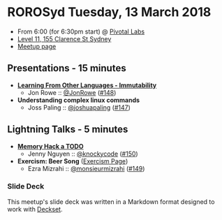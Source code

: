 # ROROSyd Tuesday, 13 March 2018

- From 6:00 (for 6:30pm start) @ [Pivotal Labs][]
- [Level 11, 155 Clarence St Sydney][]
- [Meetup page][]

## Presentations - 15 minutes

- **[Learning From Other Languages - Immutability][]**
  - Jon Rowe :: [@JonRowe][] ([#148][])
- **Understanding complex linux commands**
  - Joss Paling :: [@joshuapaling][] ([#147][])

## Lightning Talks - 5 minutes

- **[Memory Hack a TODO][]**
  - Jenny Nguyen :: [@knockycode][] ([#150][])
- **Exercism: Beer Song** ([Exercism Page][])
  - Ezra Mizrahi :: [@monsieurmizrahi][] ([#149][])

### Slide Deck

This meetup's slide deck was written in a Markdown format designed to work with
[Deckset][].

[Learning From Other Languages - Immutability]: https://speakerdeck.com/jonrowe/learning-from-other-languages-immutability
[@JonRowe]: https://twitter.com/JonRowe
[#148]: https://github.com/rails-oceania/roro/issues/148
[@joshuapaling]: https://twitter.com/joshuapaling
[#147]: https://github.com/rails-oceania/roro/issues/147
[Memory Hack a TODO]: https://dev.to/knockycode/nevertheless-jenny-nguyen-continued-to-code--3619
[@knockycode]: https://twitter.com/knockycode
[#150]: https://github.com/rails-oceania/roro/issues/150
[@monsieurmizrahi]: https://twitter.com/monsieurmizrahi
[Exercism Page]: https://exercism.io/tracks/ruby/exercises/beer-song
[#149]: https://github.com/rails-oceania/roro/issues/149
[Pivotal Labs]: https://pivotal.io/locations/sydney
[Level 11, 155 Clarence St Sydney]: https://goo.gl/maps/k6v9wdomLWF2
[Meetup page]: https://www.meetup.com/Ruby-On-Rails-Oceania-Sydney/events/nnvkcpyxfbrb/
[Deckset]: https://www.decksetapp.com/
